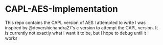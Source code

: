 # CAPL-AES-Implementation
This repo contains the CAPL version of AES I attempted to write
I was inspired by <a>@devershichandra27</a>'s c version to attempt the CAPL version. It is currently not exactly what I want it to be, but I hope to debug until it works
